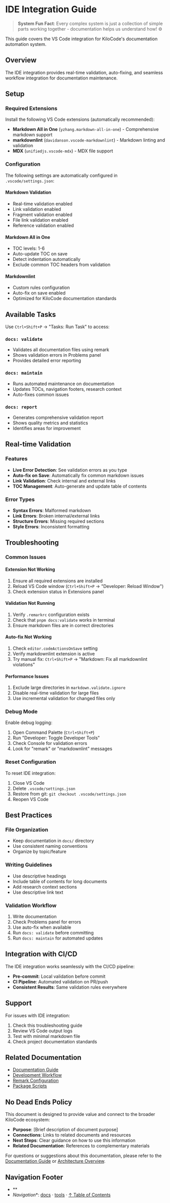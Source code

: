 # IDE Integration Guide

> **System Fun Fact**: Every complex system is just a collection of simple parts working together - documentation helps us understand how! ⚙️

This guide covers the VS Code integration for KiloCode's documentation automation system.

## Overview

The IDE integration provides real-time validation, auto-fixing, and seamless workflow integration
for documentation maintenance.

## Setup

### Required Extensions

Install the following VS Code extensions (automatically recommended):
- **Markdown All in One** (`yzhang.markdown-all-in-one`) - Comprehensive markdown support
- **markdownlint** (`davidanson.vscode-markdownlint`) - Markdown linting and validation
- **MDX** (`unifiedjs.vscode-mdx`) - MDX file support

### Configuration

The following settings are automatically configured in `.vscode/settings.json`:

#### Markdown Validation
- Real-time validation enabled
- Link validation enabled
- Fragment validation enabled
- File link validation enabled
- Reference validation enabled

#### Markdown All in One
- TOC levels: 1-6
- Auto-update TOC on save
- Detect indentation automatically
- Exclude common TOC headers from validation

#### Markdownlint
- Custom rules configuration
- Auto-fix on save enabled
- Optimized for KiloCode documentation standards

## Available Tasks

Use `Ctrl+Shift+P` → "Tasks: Run Task" to access:

### `docs: validate`
- Validates all documentation files using remark
- Shows validation errors in Problems panel
- Provides detailed error reporting

### `docs: maintain`
- Runs automated maintenance on documentation
- Updates TOCs, navigation footers, research context
- Auto-fixes common issues

### `docs: report`
- Generates comprehensive validation report
- Shows quality metrics and statistics
- Identifies areas for improvement

## Real-time Validation

### Features
- **Live Error Detection**: See validation errors as you type
- **Auto-fix on Save**: Automatically fix common markdown issues
- **Link Validation**: Check internal and external links
- **TOC Management**: Auto-generate and update table of contents

### Error Types
- **Syntax Errors**: Malformed markdown
- **Link Errors**: Broken internal/external links
- **Structure Errors**: Missing required sections
- **Style Errors**: Inconsistent formatting

## Troubleshooting

### Common Issues

#### Extension Not Working
1. Ensure all required extensions are installed
2. Reload VS Code window (`Ctrl+Shift+P` → "Developer: Reload Window")
3. Check extension status in Extensions panel

#### Validation Not Running
1. Verify `.remarkrc` configuration exists
2. Check that `pnpm docs:validate` works in terminal
3. Ensure markdown files are in correct directories

#### Auto-fix Not Working
1. Check `editor.codeActionsOnSave` setting
2. Verify markdownlint extension is active
3. Try manual fix: `Ctrl+Shift+P` → "Markdown: Fix all markdownlint violations"

#### Performance Issues
1. Exclude large directories in `markdown.validate.ignore`
2. Disable real-time validation for large files
3. Use incremental validation for changed files only

### Debug Mode

Enable debug logging:
1. Open Command Palette (`Ctrl+Shift+P`)
2. Run "Developer: Toggle Developer Tools"
3. Check Console for validation errors
4. Look for "remark" or "markdownlint" messages

### Reset Configuration

To reset IDE integration:
1. Close VS Code
2. Delete `.vscode/settings.json`
3. Restore from git: `git checkout .vscode/settings.json`
4. Reopen VS Code

## Best Practices

### File Organization
- Keep documentation in `docs/` directory
- Use consistent naming conventions
- Organize by topic/feature

### Writing Guidelines
- Use descriptive headings
- Include table of contents for long documents
- Add research context sections
- Use descriptive link text

### Validation Workflow
1. Write documentation
2. Check Problems panel for errors
3. Use auto-fix when available
4. Run `docs: validate` before committing
5. Run `docs: maintain` for automated updates

## Integration with CI/CD

The IDE integration works seamlessly with the CI/CD pipeline:
- **Pre-commit**: Local validation before commit
- **CI Pipeline**: Automated validation on PR/push
- **Consistent Results**: Same validation rules everywhere

## Support

For issues with IDE integration:
1. Check this troubleshooting guide
2. Review VS Code output logs
3. Test with minimal markdown file
4. Check project documentation standards

## Related Documentation
- [Documentation Guide](../DOCUMENTATION_GUIDE.md)
- [Development Workflow](../architecture/repository/DEVELOPMENT_GUIDE.md)
- [Remark Configuration](../../.remarkrc)
- [Package Scripts](../../package.json)

## No Dead Ends Policy

This document is designed to provide value and connect to the broader KiloCode ecosystem:
- **Purpose**: \[Brief description of document purpose]
- **Connections**: Links to related documents and resources
- **Next Steps**: Clear guidance on how to use this information
- **Related Documentation**: References to complementary materials

For questions or suggestions about this documentation, please refer to the [Documentation Guide](../DOCUMENTATION_GUIDE.md) or [Architecture Overview](../architecture/README.md).

## Navigation Footer
- \*\*
- *Navigation*\*: [docs](../) · [tools](../../docs/tools/) ·
  [↑ Table of Contents](#ide-integration-guide)
